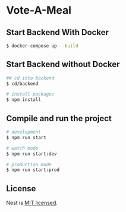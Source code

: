 # Vote-A-Meal

## Start Backend With Docker 

```bash
$ docker-compose up --build
```

## Start Backend without Docker 

```bash
## cd into backend
$ cd/backend

# install packages
$ npm install
```

## Compile and run the project

```bash
# development
$ npm run start

# watch mode
$ npm run start:dev

# production mode
$ npm run start:prod
```



## License

Nest is [MIT licensed](https://github.com/nestjs/nest/blob/master/LICENSE).
